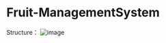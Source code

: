 # Fruit-ManagementSystem
Structure：
![image](https://user-images.githubusercontent.com/55502523/170297498-8bb09cdd-60a4-4844-8041-a7386d20bd68.png)
